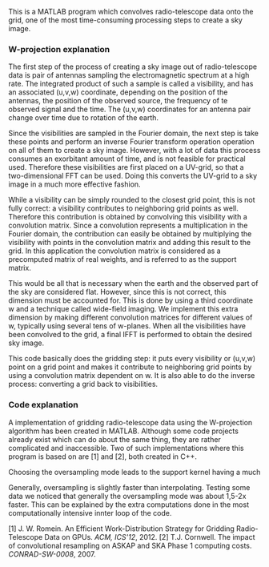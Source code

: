 This is a MATLAB program which convolves radio-telescope data onto the grid, one of the most time-consuming processing steps to create a sky image. 

### W-projection explanation

The first step of the process of creating a sky image out of radio-telescope data is pair of antennas sampling the electromagnetic spectrum at a high rate. The integrated product of such a sample is called a visibility, and has an associated (u,v,w) coordinate, depending on the position of the antennas, the position of the observed source, the frequency of te observed signal and the time. The (u,v,w) coordinates for an antenna pair change over time due to rotation of the earth.

Since the visibilities are sampled in the Fourier domain, the next step is take these points and perform an inverse Fourier transform operation operation on all of them to create a sky image. However, with a lot of data this process consumes an exorbitant amount of time, and is not feasible for practical used. Therefore these visibilities are first placed on a UV-grid, so that a two-dimensional FFT can be used. Doing this converts the UV-grid to a sky image in a much more effective fashion. 

While a visibility can be simply rounded to the closest grid point, this is not fully correct: a visibility contributes to neighboring grid points as well. Therefore this contribution is obtained by convolving this visibility with a convolution matrix. Since a convolution represents a multiplication in the Fourier domain, the contribution can easily be obtained by multiplying the visibility with points in the convolution matrix and adding this result to the grid. In this application the convolution matrix is considered as a precomputed matrix of real weights, and is referred to as the support matrix.

This would be all that is necessary when the earth and the observed part of the sky are considered flat. However, since this is not correct, this dimension must be accounted for. This is done by using a third coordinate w and a technique called wide-field imaging. We implement this extra dimension by making different convolution matrices for different values of w,  typically using several tens of w-planes. When all the visibilities have been convolved to the grid, a final IFFT is performed to obtain the desired sky image.

This code basically does the gridding step: it puts every visibility or (u,v,w) point on a grid point and makes it contribute to neighboring grid points by using a convolution matrix dependent on w. It is also able to do the inverse process: converting a grid back to visibilities.

### Code explanation

A implementation of gridding radio-telescope data using the W-projection algorithm has been created in MATLAB. Although some code projects already exist which can do about the same thing, they are rather complicated and inaccessible. Two of such implementations where this program is based on are [1] and [2], both created in C++. 

Choosing the oversampling mode leads to the support kernel having a much 


Generally, oversampling is slightly faster than interpolating. Testing some data we noticed that generally the oversampling mode was about 1,5-2x faster. This can be explained by the extra computations done in the most computationally intensive innter loop of the code.


[1] J. W. Romein. An Efficient Work-Distribution Strategy for Gridding Radio-Telescope Data on GPUs. *ACM, ICS'12*, 2012.
[2] T.J. Cornwell. The impact of convolutional resampling on ASKAP and SKA Phase 1 computing costs. *CONRAD-SW-0008*, 2007.
